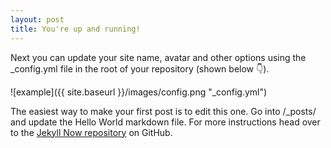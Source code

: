 ```yaml
---
layout: post
title: You're up and running!
---
```

<style>
img[alt="example"] { 
  max-width:  20px; 
  display: block;
}
</style>

Next you can update your site name, avatar and other options using the _config.yml file in the root of your repository (shown below :point_down:).

![example]({{ site.baseurl }}/images/config.png "_config.yml")

The easiest way to make your first post is to edit this one. Go into /_posts/ and update the Hello World markdown file. For more instructions head over to the [Jekyll Now repository](https://github.com/barryclark/jekyll-now) on GitHub.
